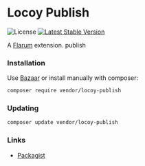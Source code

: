 # Locoy Publish

![License](https://img.shields.io/badge/license-MIT-blue.svg) [![Latest Stable Version](https://img.shields.io/packagist/v/maxzhang/locoy-publish.svg)](https://packagist.org/packages/maxzhang/locoy-publish)

A [Flarum](http://flarum.org) extension. publish

### Installation

Use [Bazaar](https://discuss.flarum.org/d/5151-flagrow-bazaar-the-extension-marketplace) or install manually with composer:

```sh
composer require vendor/locoy-publish
```

### Updating

```sh
composer update vendor/locoy-publish
```

### Links

- [Packagist](https://packagist.org/packages/vendor/locoy-publish)
